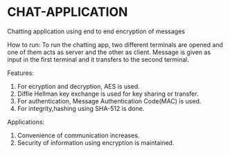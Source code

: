 # CHAT-APPLICATION
Chatting application using end to end encryption of messages  

How to run:
To run the chatting app, two different terminals are opened and one of them acts as server and the other as client. Message is given as input 
in the first terminal and it transfers to the second terminal.

Features:
1. For ecryption and decryption, AES is used.
2. Diffie Hellman key exchange is used for key sharing or transfer.
3. For authentication, Message Authentication Code(MAC) is used.
4. For integrity,hashing using SHA-512 is done.

Applications:
1. Convenience of communication increases.
2. Security of information using encryption is maintained.

